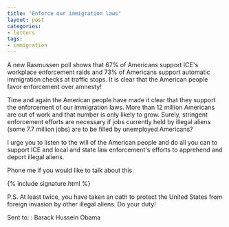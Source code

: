 ```yaml
---
title: "Enforce our immigration laws"
layout: post
categories:
- letters
tags:
- immigration
---
```


A new Rasmussen poll shows that 67% of Americans support ICE's workplace enforcement raids and 73% of Americans support automatic immigration checks at traffic stops. It is clear that the American people favor enforcement over amnesty!

Time and again the American people have made it clear that they support the enforcement of our immigration laws. More than 12 million Americans are out of work and that number is only likely to grow. Surely, stringent enforcement efforts are necessary if jobs currently held by illegal aliens (some 7.7 million jobs) are to be filled by unemployed Americans?

I urge you to listen to the will of the American people and do all you can to support ICE and local and state law enforcement's efforts to apprehend and deport illegal aliens.

Phone me if you would like to talk about this.

{% include signature.html %}

P.S. At least twice, you have taken an oath to protect the United States from foreign invasion by other illegal aliens. Do your duty!

Sent to:
: Barack Hussein Obama
